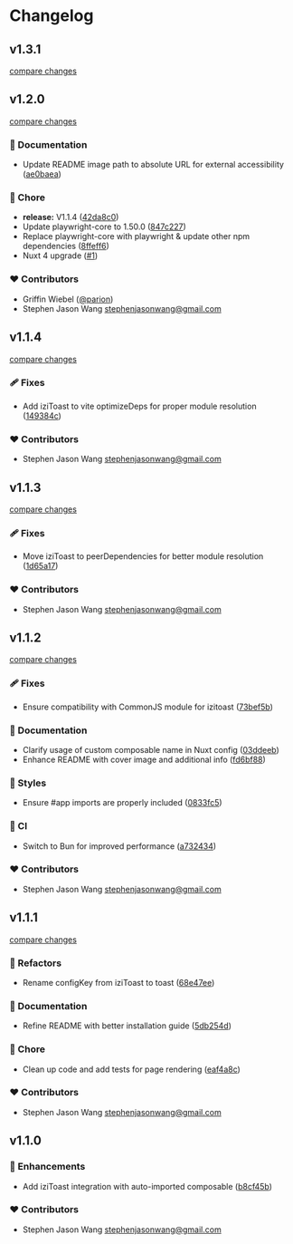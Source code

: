 # Changelog


## v1.3.1

[compare changes](https://github.com/stephenjason89/nuxt-toast/compare/v1.3.0...v1.3.1)

## v1.2.0

[compare changes](https://github.com/stephenjason89/nuxt-toast/compare/v1.1.4...v1.2.0)

### 📖 Documentation

- Update README image path to absolute URL for external accessibility ([ae0baea](https://github.com/stephenjason89/nuxt-toast/commit/ae0baea))

### 🏡 Chore

- **release:** V1.1.4 ([42da8c0](https://github.com/stephenjason89/nuxt-toast/commit/42da8c0))
- Update playwright-core to 1.50.0 ([847c227](https://github.com/stephenjason89/nuxt-toast/commit/847c227))
- Replace playwright-core with playwright & update other npm dependencies ([8ffeff6](https://github.com/stephenjason89/nuxt-toast/commit/8ffeff6))
- Nuxt 4 upgrade ([#1](https://github.com/stephenjason89/nuxt-toast/pull/1))

### ❤️ Contributors

- Griffin Wiebel ([@parion](https://github.com/parion))
- Stephen Jason Wang <stephenjasonwang@gmail.com>

## v1.1.4

[compare changes](https://github.com/stephenjason89/nuxt-toast/compare/v1.1.3...v1.1.4)

### 🩹 Fixes

- Add iziToast to vite optimizeDeps for proper module resolution ([149384c](https://github.com/stephenjason89/nuxt-toast/commit/149384c))

### ❤️ Contributors

- Stephen Jason Wang <stephenjasonwang@gmail.com>

## v1.1.3

[compare changes](https://github.com/stephenjason89/nuxt-izi-toast/compare/v1.1.2...v1.1.3)

### 🩹 Fixes

- Move iziToast to peerDependencies for better module resolution ([1d65a17](https://github.com/stephenjason89/nuxt-izi-toast/commit/1d65a17))

### ❤️ Contributors

- Stephen Jason Wang <stephenjasonwang@gmail.com>

## v1.1.2

[compare changes](https://github.com/stephenjason89/nuxt-izi-toast/compare/v1.1.1...v1.1.2)

### 🩹 Fixes

- Ensure compatibility with CommonJS module for izitoast ([73bef5b](https://github.com/stephenjason89/nuxt-izi-toast/commit/73bef5b))

### 📖 Documentation

- Clarify usage of custom composable name in Nuxt config ([03ddeeb](https://github.com/stephenjason89/nuxt-izi-toast/commit/03ddeeb))
- Enhance README with cover image and additional info ([fd6bf88](https://github.com/stephenjason89/nuxt-izi-toast/commit/fd6bf88))

### 🎨 Styles

- Ensure #app imports are properly included ([0833fc5](https://github.com/stephenjason89/nuxt-izi-toast/commit/0833fc5))

### 🤖 CI

- Switch to Bun for improved performance ([a732434](https://github.com/stephenjason89/nuxt-izi-toast/commit/a732434))

### ❤️ Contributors

- Stephen Jason Wang <stephenjasonwang@gmail.com>

## v1.1.1

[compare changes](https://github.com/stephenjason89/nuxt-izi-toast/compare/v1.1.0...v1.1.1)

### 💅 Refactors

- Rename configKey from iziToast to toast ([68e47ee](https://github.com/stephenjason89/nuxt-izi-toast/commit/68e47ee))

### 📖 Documentation

- Refine README with better installation guide ([5db254d](https://github.com/stephenjason89/nuxt-izi-toast/commit/5db254d))

### 🏡 Chore

- Clean up code and add tests for page rendering ([eaf4a8c](https://github.com/stephenjason89/nuxt-izi-toast/commit/eaf4a8c))

### ❤️ Contributors

- Stephen Jason Wang <stephenjasonwang@gmail.com>

## v1.1.0


### 🚀 Enhancements

- Add iziToast integration with auto-imported composable ([b8cf45b](https://github.com/stephenjason89/nuxt-izi-toast/commit/b8cf45b))

### ❤️ Contributors

- Stephen Jason Wang <stephenjasonwang@gmail.com>

